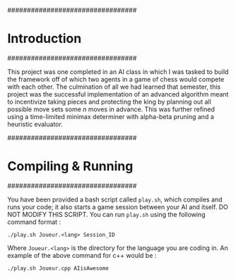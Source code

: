 #################################
#	   Introduction		#
#################################

This project was one completed in an AI class in which I was tasked to build the framework off of which two
agents in a game of chess would compete with each other.
The culmination of all we had learned that semester, this project was the successful implementation of an advanced
algorithm meant to incentivize taking pieces and protecting the king by planning out all possible move sets some _n_
moves in advance.
This was further refined using a time-limited minimax determiner with alpha-beta pruning and a heuristic evaluator.


#################################
#       Compiling & Running	#
#################################

You have been provided a bash script called `play.sh`, which compiles and runs your code; it also starts a game session between your AI and itself. DO NOT MODIFY THIS SCRIPT.
You can run `play.sh` using the following command format :

	./play.sh Joueur.<lang> Session_ID

Where `Joueur.<lang>` is the directory for the language you are coding in. An example of the above command for c++ would be :

	./play.sh Joueur.cpp AIisAwesome
